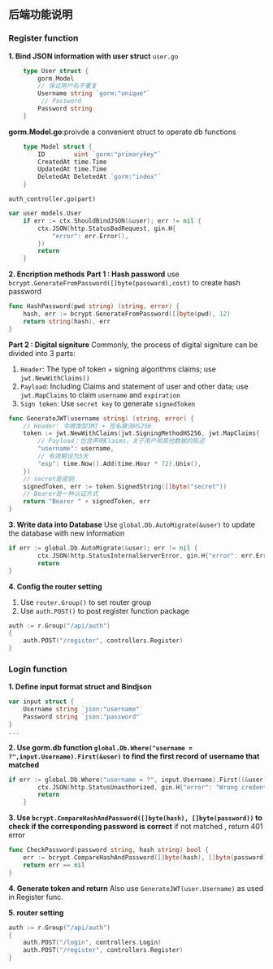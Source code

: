 ## 后端功能说明

### Register function
   **1. Bind JSON information with user struct**
   `user.go`
```go
    type User struct {
        gorm.Model
        // 保证用户名不重复
        Username string `gorm:"unique"`
         // Password
        Password string
    }
```
   **gorm.Model.go**:proivde a convenient struct to operate db functions
```go
    type Model struct {
        ID        uint `gorm:"primarykey"`
        CreatedAt time.Time
        UpdatedAt time.Time
        DeletedAt DeletedAt `gorm:"index"`
    }
```
`auth_controller.go(part)`
```go
var user models.User
	if err := ctx.ShouldBindJSON(&user); err != nil {
		ctx.JSON(http.StatusBadRequest, gin.H{
			"error": err.Error(),
		})
		return
	}
```
   **2. Encription methods**
   **Part 1 : Hash password**
   use `bcrypt.GenerateFromPassword([]byte(passward),cost)` to create hash password
```go
func HashPassword(pwd string) (string, error) {
	hash, err := bcrypt.GenerateFromPassword([]byte(pwd), 12)
	return string(hash), err
}
```
**Part 2 : Digital signiture**
Commonly, the process of digital signiture can be divided into 3 parts:
1. `Header`: The type of token + signing algorithms claims;  use `jwt.NewWithClaims()`
2. `Payload`: Including Claims and statement of user and other data; use `jwt.MapClaims` to claim `username` and `expiration`
3. `Sign token`: Use `secret key` to generate `signedToken`

```go
func GenerateJWT(username string) (string, error) {
	// Header: 令牌类型JMT + 签名算法HS256
	token := jwt.NewWithClaims(jwt.SigningMethodHS256, jwt.MapClaims{
		// Payload：包含声明Claims，关于用户和其他数据的陈述
		"username": username,
		// 有效期设为3天
		"exp": time.Now().Add(time.Hour * 72).Unix(),
	})
	// secret是密钥
	signedToken, err := token.SignedString([]byte("secret"))
	// Bearer是一种认证方式
	return "Bearer " + signedToken, err
}
```
**3. Write data into Database**
Use `global.Db.AutoMigrate(&user)` to update the database with new information
```go
if err := global.Db.AutoMigrate(&user); err != nil {
		ctx.JSON(http.StatusInternalServerError, gin.H{"error": err.Error()})
		return
}
```

**4. Config the router setting**
1. Use `router.Group()` to set router group
2. Use `auth.POST()` to post register function package
```go
auth := r.Group("/api/auth")
{
	auth.POST("/register", controllers.Register)
}
```

### Login function
**1. Define input format struct and Bindjson**
```go
var input struct {
	Username string `json:"username"`
	Password string `json:"password"`
}
...
```

**2. Use gorm.db function `global.Db.Where("username = ?",input.Username).First(&user)` to find the first record of username that matched**
```go
if err := global.Db.Where("username = ?", input.Username).First((&user)).Error; err != nil {
		ctx.JSON(http.StatusUnauthorized, gin.H{"error": "Wrong credentials1"})
		return
	}
```
**3. Use `bcrypt.CompareHashAndPassword([]byte(hash), []byte(password))` to check if the corresponding password is correct**
if not matched , return 401 error
```go
func CheckPassword(password string, hash string) bool {
	err := bcrypt.CompareHashAndPassword([]byte(hash), []byte(password))
	return err == nil
}
```


**4. Generate token and return**
Also use `GenerateJWT(user.Username)` as used in Register func.


**5. router setting**
```go
auth := r.Group("/api/auth")
{
	auth.POST("/login", controllers.Login)
	auth.POST("/register", controllers.Register)
}
```
